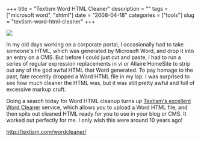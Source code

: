 +++
title = "Textism Word HTML Cleaner"
description = ""
tags = ["microsoft word", "xhtml"]
date = "2008-04-18"
categories = ["tools"]
slug = "textism-word-html-cleaner"
+++


<div class="tool-screenshot mb1"><a href="http://textism.com/wordcleaner/"><img id="bluga-thumbnail-2840" class="bluga-thumbnail custom" src="//media.konigi.com/bluga/
wt52333bb6ba7fd_custom.jpg"/></a></div><p>In my old days working on a corporate portal, I occasionally had to take someone's HTML, which was generated by Microsoft Word, and drop it into an entry on a CMS. But before I could just cut and paste, I had to run a series of regular expression replacements in vi or Allaire HomeSite to strip out any of the god awful HTML that Word generated. To pay homage to the past, fate recently dropped a Word HTML file in my lap. I was surprised to see how much cleaner the HTML was, but it was still pretty awful and full of excessive markup cruft.</p>
<p>Doing a search today for Word HTML cleanup turns up <a href="http://textism.com/wordcleaner/">Textism's excellent Word Cleaner</a> service, which allows you to upload a Word HTML file, and then spits out cleaned HTML ready for you to use in your blog or CMS. It worked out perfectly for me. I only wish this were around 10 years ago!</p>
  
<p><a href="http://textism.com/wordcleaner/">http://textism.com/wordcleaner/</a></p>
      
